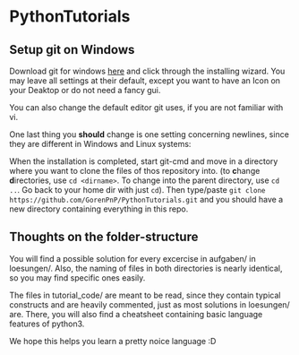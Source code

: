 # PythonTutorials
## Setup git on Windows
Download git for windows [here](https://git-scm.com/download/win) and click through the installing wizard.
You may leave all settings at their default, except you want to have an Icon on your Deaktop or do not need a fancy gui.


You can also change the default editor git uses, if you are not familiar with vi.


One last thing you **should** change is one setting concerning newlines, since they are different in Windows and Linux systems:


When the installation is completed, start git-cmd and move in a directory where you want to clone the files of thos repository into. (to **c**hange **d**irectories, use `cd <dirname>`. To change into the parent directory, use `cd ..`. Go back to your home dir with just `cd`). Then type/paste `git clone https://github.com/GorenPnP/PythonTutorials.git` and you should have a new directory containing everything in this repo.

## Thoughts on the folder-structure
You will find a possible solution for every excercise in aufgaben/ in loesungen/. Also, the naming of files in both directories is nearly identical, so you may find specific ones easily.

The files in tutorial_code/ are meant to be read, since they contain typical constructs and are heavily commented, just as most solutions in loesungen/ are. There, you will also find a cheatsheet containing basic language features of python3.

We hope this helps you learn a pretty noice language \:D
